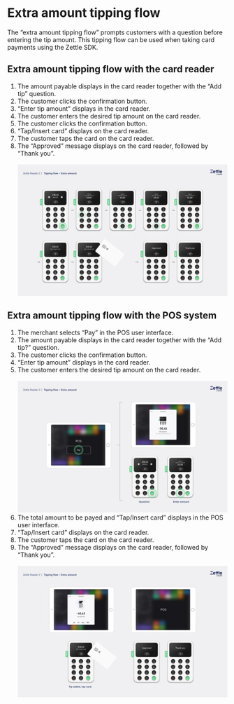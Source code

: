 # Extra amount tipping flow
The “extra amount tipping flow” prompts customers with a question before entering the tip amount. This tipping flow can be used when taking card payments using the Zettle SDK.
## Extra amount tipping flow with the card reader
1. The amount payable displays in the card reader together with the “Add tip” question. 
2. The customer clicks the confirmation button.
3. “Enter tip amount” displays in the card reader.
4. The customer enters the desired tip amount on the card reader.
5. The customer clicks the confirmation button.
6. “Tap/Insert card” displays on the card reader.
7. The customer taps the card on the card reader.
8. The “Approved” message displays on the card reader, followed by “Thank you”.<br> 
<br>![Extra amount tipping flow steps 1-8](/Documentation/images/Extra_Amount_1.png)
## Extra amount tipping flow with the POS system
1. The merchant selects “Pay” in the POS user interface. 
2. The amount payable displays in the card reader together with the “Add tip?” question.
3. The customer clicks the confirmation button.
4. “Enter tip amount” displays in the card reader.
5. The customer enters the desired tip amount on the card reader.<br>
<br>![Extra amount tipping flow steps 1-5](/Documentation/images/Extra_Amount_2.png) 
6. The total amount to be payed and “Tap/Insert card” displays in the POS user interface.
7. “Tap/Insert card” displays on the card reader.
8. The customer taps the card on the card reader.
9. The “Approved” message displays on the card reader, followed by “Thank you”.<br>
<br>![Extra amount tipping flow steps 6-9](/Documentation/images/Extra_Amount_3.png)
